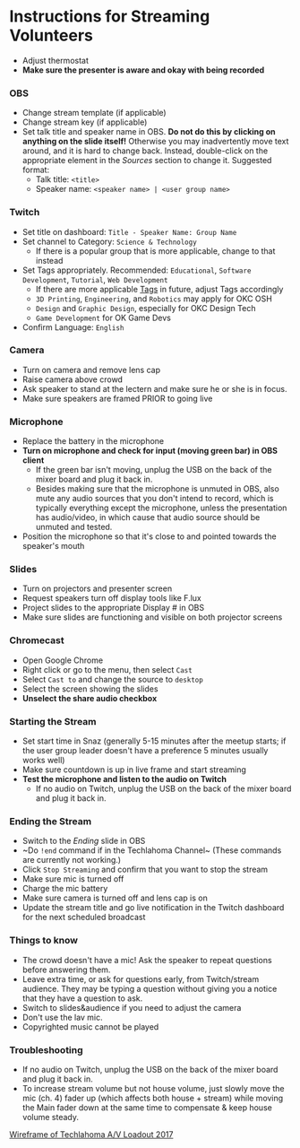 # Instructions for Streaming Volunteers

* Adjust thermostat
* **Make sure the presenter is aware and okay with being recorded**

### OBS
* Change stream template (if applicable)
* Change stream key (if applicable)
* Set talk title and speaker name in OBS. **Do not do this by clicking on
  anything on the slide itself!** Otherwise you may inadvertently move text
  around, and it is hard to change back. Instead, double-click on the
  appropriate element in the *Sources* section to change it. Suggested format:
    * Talk title: `<title>`
    * Speaker name: `<speaker name> | <user group name>`

### Twitch
* Set title on dashboard: `Title - Speaker Name: Group Name`
* Set channel to Category: `Science & Technology`
    * If there is a popular group that is more applicable, change to that instead
* Set Tags appropriately. Recommended: `Educational`, `Software Development`, `Tutorial`, `Web Development`
    * If there are more applicable [Tags](https://help.twitch.tv/customer/portal/articles/2956216-available-tags) in future, adjust Tags accordingly
    * `3D Printing`, `Engineering`, and `Robotics` may apply for OKC OSH
    * `Design` and `Graphic Design`, especially for OKC Design Tech
    * `Game Development` for OK Game Devs
* Confirm Language: `English`

### Camera
* Turn on camera and remove lens cap
* Raise camera above crowd
* Ask speaker to stand at the lectern and make sure he or she is in focus.
* Make sure speakers are framed PRIOR to going live

### Microphone
* Replace the battery in the microphone
* **Turn on microphone and check for input (moving green bar) in OBS client**
    * If the green bar isn't moving, unplug the USB on the back of the mixer board and plug it back in.
    * Besides making sure that the microphone is unmuted in OBS, also mute any
      audio sources that you don't intend to record, which is typically
      everything except the microphone, unless the presentation has audio/video,
      in which cause that audio source should be unmuted and tested.
* Position the microphone so that it's close to and pointed towards the
  speaker's mouth
  
### Slides
* Turn on projectors and presenter screen
* Request speakers turn off display tools like F.lux
* Project slides to the appropriate Display # in OBS
* Make sure slides are functioning and visible on both projector screens

### Chromecast
* Open Google Chrome 
* Right click or go to the menu, then select `Cast`
* Select `Cast to` and change the source to `desktop`
* Select the screen showing the slides
* **Unselect the share audio checkbox**

### Starting the Stream
* Set start time in Snaz (generally 5-15 minutes after the meetup starts; if the
  user group leader doesn't have a preference 5 minutes usually works well)
* Make sure countdown is up in live frame and start streaming
* **Test the microphone and listen to the audio on Twitch**
    * If no audio on Twitch, unplug the USB on the back of the mixer board and plug it back in.

### Ending the Stream
* Switch to the *Ending* slide in OBS
* ~Do `!end` command if in the Techlahoma Channel~ (These commands are currently not working.)
* Click `Stop Streaming` and confirm that you want to stop the stream
* Make sure mic is turned off
* Charge the mic battery
* Make sure camera is turned off and lens cap is on
* Update the stream title and go live notification in the Twitch dashboard for the next scheduled broadcast

### Things to know
* The crowd doesn't have a mic! Ask the speaker to repeat questions before answering them.
* Leave extra time, or ask for questions early, from Twitch/stream audience. They may be typing
  a question without giving you a notice that they have a question to ask.
* Switch to slides&audience if you need to adjust the camera
* Don't use the lav mic.
* Copyrighted music cannot be played

### Troubleshooting
* If no audio on Twitch, unplug the USB on the back of the mixer board and plug it back in.
* To increase stream volume but not house volume, just slowly move the mic (ch. 4) fader up (which affects both house + stream) while moving the Main fader down at the same time to compensate & keep house volume steady.

[Wireframe of Techlahoma A/V Loadout 2017](https://drive.google.com/open?id=0BwyTR7aWvDukcXhjSVM4eTBOdjQ)

